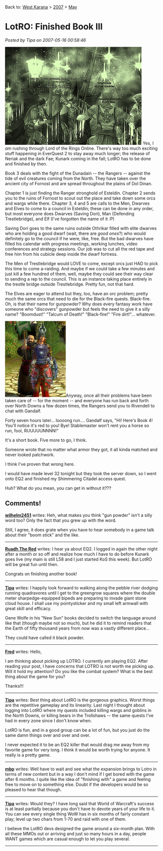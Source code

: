 Back to: [West Karana](/posts/westkarana.md) > [2007](/posts/2007/westkarana.md) > [May](./westkarana.md)
# LotRO: Finished Book III

*Posted by Tipa on 2007-05-16 00:58:46*

![screenshot00143.jpg](../../../uploads/2007/05/screenshot00143.jpg)
Yes, I *am* rushing through Lord of the Rings Online. There's way too much exciting stuff happening in EverQuest 2 to stay away much longer; the release of Neriak and the dark Fae; Kunark coming in the fall; LotRO has to be done and finished by then.

Book 3 deals with the fight of the Dunadain -- the Rangers -- against the tide of evil creatures coming from the North. They have taken over the ancient city of Fornost and are spread throughout the plains of Dol Dinan.

Chapter 1 is just finding the Ranger stronghold of Esteldin. Chapter 2 sends you to the ruins of Fornost to scout out the place and take down some orcs and wargs while there. Chapter 3, 4 and 5 are calls to the Men, Dwarves and Elves to come to a council in Esteldin; these can be done in any order, but most everyone does Dwarves (Saving Dori), Man (Defending Trestlebridge), and Elf (I've forgotten the name of it :P)

Saving Dori goes to the same ruins outside Othrikar filled with elite dwarves who are holding a good dwarf (wait, there are *good ones*?) who would definitely go to the council if he were, like, free. But the bad dwarves have filled his calendar with progress meetings, working lunches, video conferences and strategy sessions. Our job was to cut all the red tape and free him from his cubicle deep inside the dwarf fortress.

The Men of Trestlebridge would LOVE to come, except orcs just HAD to pick this time to come a-raiding. And maybe if we could take a few minutes and just kill a few hundred of them, well, maybe they could see their way clear to sending a rep to the council. This is an instance taking place entirely in the trestle bridge outside Trestlebridge. Pretty fun, not that hard.

The Elves are eager to attend but they, too, have an orc problem; pretty much the same orcs that need to die for the Black-fire quests. Black-fire. Oh, is that their name for gunpowder? Why does every fantasy work have someone who "discovers" gunpowder but feels the need to give it a silly name? "Boomdust!" "Talcum of Death!" "Black-fire!" "Fire dirt!"... whatever.

![screenshot00139.jpg](../../../uploads/2007/05/screenshot00139.jpg)Anyway, once all their problems have been taken care of -- for the moment -- and everyone has run back and forth over North Downs a few dozen times, the Rangers send you to Rivendell to chat with Gandalf.

Forty seven hours later... loooong run.... Gandalf says, "Hi! Here's Book 4! You'll notice it's red to you! Bye! Stablemaster won't rent you a horse so run, fool, RUUUUUNNNN!"

It's a short book. Five more to go, I think.

Someone wrote that no matter what armor they got, it all kinda matched and never looked patchwork.

I think I've proven that wrong here.

I would have made level 32 tonight but they took the server down, so I went onto EQ2 and finished my Shimmering Citadel access quest.

Huh? What do you mean, you can get in without it???
## Comments!

**[wilhelm2451](http://tagn.wordpress.com/)** writes: Heh, what makes you think "gun powder" isn't a silly word too? Only the fact that you grew up with the word.

Still, I agree, it does grate when you have to hear somebody in a game talk about their "boom stick" and the like.

---

**[Ruadh The Red](http://onedruid.blogspot.com)** writes: I hear ya about EQ2. I logged in again the other night after a month or so off and realize how much I have to do before Kunark goes live (my main is still L58 and I just started KoS this week). But LotRO will be great fun until then.

Congrats on finishing another book!

---

**[Tipa](https://chasingdings.com)** writes: I happily look forward to walking along the pebble river dodging running quadravores until I get to the greengrow squares where the double meter sharpedge-equipped bipeds are preparing to invade giant stone cloud house. I shall use my pointysticker and my small left armwall with great skill and efficacy.

Gene Wolfe in his "New Sun" books decided to switch the language around like that (though maybe not so much), but he did it to remind readers that the Earth of fifty thousand years from now was a vastly different place...

They could have called it black powder.

---

**[Fred](http://mmoexplorer.com)** writes: Hello,

I am thinking about picking up LOTRO. I currently am playing EQ2. After reading your post, I have concerns that LOTRO is not worth me picking up. Will it hold my attention? Do you like the combat system? What is the best thing about the game for you?

Thanks!!!

---

**[Tipa](https://chasingdings.com)** writes: Best thing about LotRO is the gorgeous graphics. Worst things are the repetitive gameplay and its linearity. Last night I thought about logging into LotRO where my quests included killing wargs and goblins in the North Downs, or killing bears in the Trollshaws -- the same quests I've had in every zone since I don't know when.

LotRO is fun, and in a good group can be a lot of fun, but you just do the same damn things over and over and over.

I never expected it to be an EQ2 killer that would drag me away from my favorite game for very long. I think it would be worth trying for anyone. It really is a pretty game.

---

**[mbp](http://mindbendingpuzzles.blogspot.com/)** writes: Well have to wait and see what the expansion brings to Lotro in terms of new content but in a way I don't mind if I get bored with the game after 6 months. I quite like the idea of "finishing with" a game and feeling free to move on to something else. Doubt if the developers would be so pleased to hear that though.

---

**[Tipa](https://chasingdings.com)** writes: Would they? I have long said that World of Warcraft's success is at least partially because you don't have to devote years of your life to it. You can see every single thing WoW has in six months of fairly constant play; level up two chars from 1-70 and raid with one of them.

I believe the LotRO devs designed the game around a six-month plan. With all these MMOs out or arriving and just so many hours in a day, people WANT games which are casual enough to let you play several.

---

